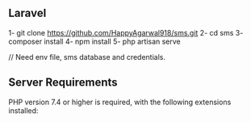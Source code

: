 ## Laravel

1- git clone https://github.com/HappyAgarwal918/sms.git
2- cd sms
3- composer install
4- npm install
5- php artisan serve

// Need env file, sms database and credentials.

## Server Requirements

PHP version 7.4 or higher is required, with the following extensions installed:
